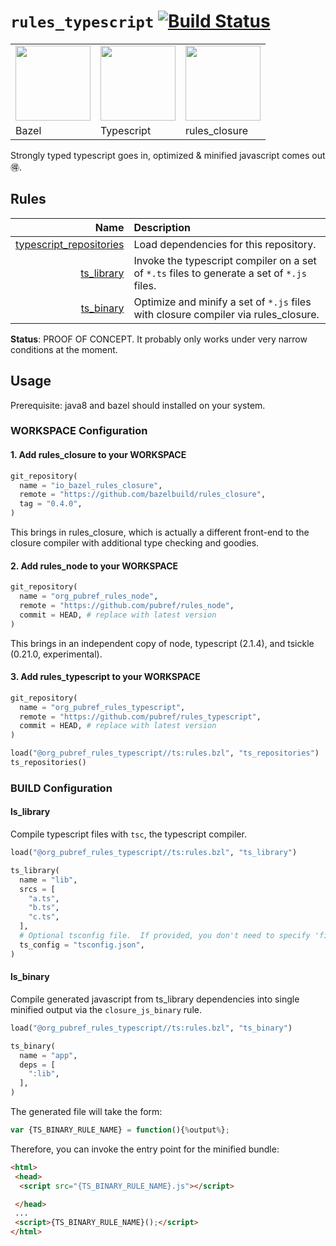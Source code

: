 # `rules_typescript` [![Build Status](https://travis-ci.org/pubref/rules_typescript.svg?branch=master)](https://travis-ci.org/pubref/rules_typescript)

<table><tr>
<td><img src="https://avatars1.githubusercontent.com/u/11684617?v=3&s=200" height="120"/></td>
<td><img src="https://raw.githubusercontent.com/remojansen/logo.ts/master/ts.png" height="120"/></td>
<td><img src="https://3.bp.blogspot.com/-PpegKkYIbEY/V8YbCiGqcmI/AAAAAAAACJw/HvSXgYS_ORc5T_LDHmk4PDRwXQMYd-RNACLcB/s1600/image00.png" height="120"/></td>
</tr><tr>
<td>Bazel</td>
<td>Typescript</td>
<td>rules_closure</td>
</tr></table>

Strongly typed typescript goes in, optimized & minified javascript
comes out :ideograph_advantage:.


## Rules

|               Name   |  Description |
| -------------------: | :----------- |
| [typescript_repositories](#typescript_repositories) |  Load dependencies for this repository. |
| [ts_library](#ts_library) | Invoke the typescript compiler on a set of `*.ts` files to generate a set of `*.js` files. |
| [ts_binary](#ts_binary) | Optimize and minify a set of `*.js` files with closure compiler via rules_closure. |

**Status**: PROOF OF CONCEPT.  It probably only works under very
  narrow conditions at the moment.

## Usage

Prerequisite: java8 and bazel should installed on your system.

### WORKSPACE Configuration

#### 1. Add rules_closure to your WORKSPACE

```python
git_repository(
  name = "io_bazel_rules_closure",
  remote = "https://github.com/bazelbuild/rules_closure",
  tag = "0.4.0",
)
```

This brings in rules_closure, which is actually a different front-end
to the closure compiler with additional type checking and goodies.

#### 2. Add rules_node to your WORKSPACE

```python
git_repository(
  name = "org_pubref_rules_node",
  remote = "https://github.com/pubref/rules_node",
  commit = HEAD, # replace with latest version
)
```

This brings in an independent copy of node, typescript (2.1.4), and
tsickle (0.21.0, experimental).

#### 3. Add rules_typescript to your WORKSPACE

```python
git_repository(
  name = "org_pubref_rules_typescript",
  remote = "https://github.com/pubref/rules_typescript",
  commit = HEAD, # replace with latest version
)

load("@org_pubref_rules_typescript//ts:rules.bzl", "ts_repositories")
ts_repositories()
```

### BUILD Configuration

#### ls_library

Compile typescript files with `tsc`, the typescript compiler.

```python
load("@org_pubref_rules_typescript//ts:rules.bzl", "ts_library")

ts_library(
  name = "lib",
  srcs = [
    "a.ts",
    "b.ts",
    "c.ts",
  ],
  # Optional tsconfig file.  If provided, you don't need to specify 'files'.
  ts_config = "tsconfig.json",
)
```

#### ls_binary

Compile generated javascript from ts_library dependencies into single
minified output via the `closure_js_binary` rule.

```python
load("@org_pubref_rules_typescript//ts:rules.bzl", "ts_binary")

ts_binary(
  name = "app",
  deps = [
    ":lib",
  ],
)
```

The generated file will take the form:

```javascript
var {TS_BINARY_RULE_NAME} = function(){%output%};
```

Therefore, you can invoke the entry point for the minified bundle:

```html
<html>
 <head>
  <script src="{TS_BINARY_RULE_NAME}.js"></script>

 </head>
 ...
 <script>{TS_BINARY_RULE_NAME}();</script>
</html>
```
